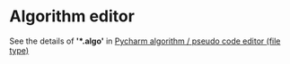 # Algorithm editor
See the details of **'*.algo'** in [Pycharm algorithm / pseudo code editor (file type)](https://djy-git.github.io/2020/07/08/algo_type.html#gsc.tab=0)
